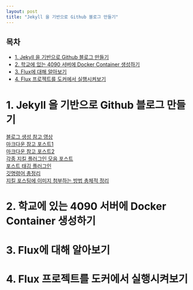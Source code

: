 ```yaml
---
layout: post
title: "Jekyll 을 기반으로 Github 블로그 만들기"
---
```


<h2>목차</h2>
<ul>
  <li><a href="#section1">1. Jekyll 을 기반으로 Github 블로그 만들기</a></li>
  <li><a href="#section2">2. 학교에 있는 4090 서버에 Docker Container 생성하기</a></li>
  <li><a href="#section3">3. Flux에 대해 알아보기</a></li>
  <li><a href="#section4">4. Flux 프로젝트를 도커에서 실행시켜보기 
</ul>

# <a id="section1"></a>1. Jekyll 을 기반으로 Github 블로그 만들기   
[블로그 생성 참고 영상](https://www.youtube.com/watch?v=wCOInE7-E0I)     
[마크다운 참고 포스트1](https://jekyllrb.com/docs/posts/)   
[마크다운 참고 포스트2](https://teddylee777.github.io/jekyll/Jekyll-%EC%82%AC%EC%9A%A9%EC%9D%84-%EC%9C%84%ED%95%9C-markdown-%EB%AC%B8%EB%B2%95/)   
[각종 지킬 플러그인 모음 포스트](https://github.com/planetjekyll/awesome-jekyll-plugins?tab=readme-ov-file)   
[포스트 태깅 플러그인](https://github.com/pattex/jekyll-tagging)   
[깃명령어 총정리](https://godsgift.tistory.com/entry/%EA%B9%83-%EB%AA%85%EB%A0%B9%EC%96%B4-%EC%B4%9D%EC%A0%95%EB%A6%AC)   
[지킬 포스팅에 이미지 첨부하는 방법 총체적 정리](https://blog.jaeyoon.io/2017/12/jekyll-image.html)   

# <a id="section2"></a>2. 학교에 있는 4090 서버에 Docker Container 생성하기
# <a id="section3"></a>3. Flux에 대해 알아보기
# <a id="section4"></a>4. Flux 프로젝트를 도커에서 실행시켜보기 
